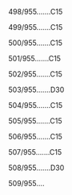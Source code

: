 498/955.......C15 


499/955.......C15 


500/955.......C15 


501/955.......C15 


502/955.......C15 


503/955.......D30 


504/955.......C15 


505/955.......C15 


506/955.......C15 


507/955.......C15 


508/955.......D30 


509/955.... 

